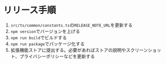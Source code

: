 # リリース手順

1. ``src/ts/common/constants.ts``の``RELEASE_NOTE_URL``を更新する
2. ``npm version``でバージョンを上げる
3. ``npm run build``でビルドする
4. ``npm run package``でパッケージ化する
5. 拡張機能ストアに提出する。必要があればストアの説明やスクリーンショット、プライバシーポリシーなどを更新する
